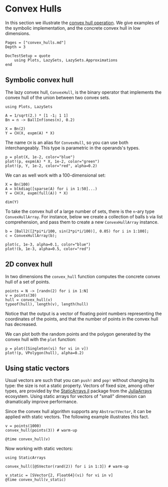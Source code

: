 # Convex Hulls

In this section we illustrate the
[convex hull operation](https://en.wikipedia.org/wiki/Convex_hull).
We give examples of the symbolic implementation, and the concrete convex hull in
low dimensions.

```@contents
Pages = ["convex_hulls.md"]
Depth = 3
```

```@meta
DocTestSetup = quote
    using Plots, LazySets, LazySets.Approximations
end
```

## Symbolic convex hull

The lazy convex hull, `ConvexHull`, is the binary operator that implements the
convex hull of the union between two convex sets.

```@example example_ch
using Plots, LazySets

A = 1/sqrt(2.) * [1 -1; 1 1]
Bn = n -> BallInf(ones(n), 0.2)

X = Bn(2)
Y = CH(X, expm(A) * X)
```

The name `CH` is an alias for `ConvexHull`, so you can use both interchangeably.
This type is parametric in the operands's types.

```@example example_ch
p = plot(X, 1e-2, color="blue")
plot!(p, expm(A) * X, 1e-2, color="green")
plot!(p, Y, 1e-2, color="red", alpha=0.2)
```

We can as well work with a 100-dimensional set:

```@example example_ch
X = Bn(100)
A = blkdiag([sparse(A) for i in 1:50]...)
Y = CH(X, expm(full(A)) * X)

dim(Y)
```

To take the convex hull of a large number of sets, there is the `n`-ary type
`ConvexHullArray`. For instance, below we create a collection of balls `b` via
list comprehension, and pass them to create a new `ConvexHullArray` instance.

```@example example_ch
b = [Ball2([2*pi*i/100, sin(2*pi*i/100)], 0.05) for i in 1:100];
c = ConvexHullArray(b);

plot(c, 1e-3, alpha=0.1, color="blue")
plot!(b, 1e-3, alpha=0.5, color="red")
```

## 2D convex hull

In two dimensions the `convex_hull` function computes the concrete convex hull
of a set of points.

```@example example_ch
points = N -> [randn(2) for i in 1:N]
v = points(30)
hull = convex_hull(v)
typeof(hull), length(v), length(hull)
```

Notice that the output is a vector of floating point numbers representing the
coordinates of the points, and that the number of points in the convex hull has
decreased.

We can plot both the random points and the polygon generated by the convex hull
with the `plot` function:

```@example example_ch
p = plot([Singleton(vi) for vi in v])
plot!(p, VPolygon(hull), alpha=0.2)
```

## Using static vectors

Usual vectors are such that you can `push!` and `pop!` without changing its
type: the size is not a static property.
Vectors of fixed size, among other types, are provided by the
[StaticArrays.jl](https://github.com/JuliaArrays/StaticArrays.jl) package from
the [JuliaArrays](https://github.com/JuliaArrays) ecosystem.
Using static arrays for vectors of "small" dimension can dramatically improve
performance.

Since the convex hull algorithm supports any `AbstractVector`, it can be applied
with static vectors. The following example illustrates this fact.


```@example example_ch
v = points(1000)
convex_hull(points(3)) # warm-up

@time convex_hull(v)
```

Now working with static vectors:

```@example example_ch
using StaticArrays

convex_hull([@SVector(rand(2)) for i in 1:3]) # warm-up

v_static = [SVector{2, Float64}(vi) for vi in v]
@time convex_hull(v_static)
```
